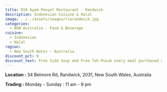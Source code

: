 ```yaml
---
title: RIA Ayam Penyet Restaurant - Randwick
description: Indonesian Cuisine & Halal
image: ../../assets/images/riarandwick.jpg
categories:
  - NSW Australia - Food & Beverage
cuisine:
  - Indonesian
  - Halal
region:
  - New South Wales - Australia
discount_pct: 0
discount_text: Free Side Soup and Free Teh Pucuk every meal purchased min order $15 and above
---
```

**Location :** 34 Belmore Rd, Randwick, 2031, New South Wales, Australia

**Trading :** Monday - Sunday : 11 am - 9 pm

